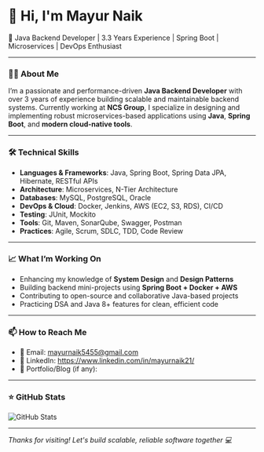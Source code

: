 # 👋 Hi, I'm Mayur Naik

🚀 Java Backend Developer | 3.3 Years Experience | Spring Boot | Microservices | DevOps Enthusiast

---

### 👨‍💻 About Me

I’m a passionate and performance-driven **Java Backend Developer** with over 3 years of experience building scalable and maintainable backend systems. Currently working at **NCS Group**, I specialize in designing and implementing robust microservices-based applications using **Java**, **Spring Boot**, and **modern cloud-native tools**.

---

### 🛠️ Technical Skills

- **Languages & Frameworks**: Java, Spring Boot, Spring Data JPA, Hibernate, RESTful APIs  
- **Architecture**: Microservices, N-Tier Architecture  
- **Databases**: MySQL, PostgreSQL, Oracle  
- **DevOps & Cloud**: Docker, Jenkins, AWS (EC2, S3, RDS), CI/CD  
- **Testing**: JUnit, Mockito  
- **Tools**: Git, Maven, SonarQube, Swagger, Postman  
- **Practices**: Agile, Scrum, SDLC, TDD, Code Review

---

### 📈 What I’m Working On

- Enhancing my knowledge of **System Design** and **Design Patterns**
- Building backend mini-projects using **Spring Boot + Docker + AWS**
- Contributing to open-source and collaborative Java-based projects
- Practicing DSA and Java 8+ features for clean, efficient code

---

### 📫 How to Reach Me

- 📧 Email: mayurnaik5455@gmail.com
- 💼 LinkedIn: https://www.linkedin.com/in/mayurnaik21/
- 🔗 Portfolio/Blog (if any): 

---

### ⭐ GitHub Stats

![GitHub Stats](https://github-readme-stats.vercel.app/api?username=your-github-username&show_icons=true&theme=github_dark)

---

_Thanks for visiting! Let's build scalable, reliable software together 💻_
